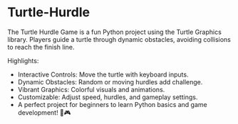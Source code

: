 # Turtle-Hurdle
The Turtle Hurdle Game is a fun Python project using the Turtle Graphics library. Players guide a turtle through dynamic obstacles, avoiding collisions to reach the finish line.

Highlights:
- Interactive Controls: Move the turtle with keyboard inputs.
- Dynamic Obstacles: Random or moving hurdles add challenge.
- Vibrant Graphics: Colorful visuals and animations.
- Customizable: Adjust speed, hurdles, and gameplay settings.
- A perfect project for beginners to learn Python basics and game development! 🐢🎮







